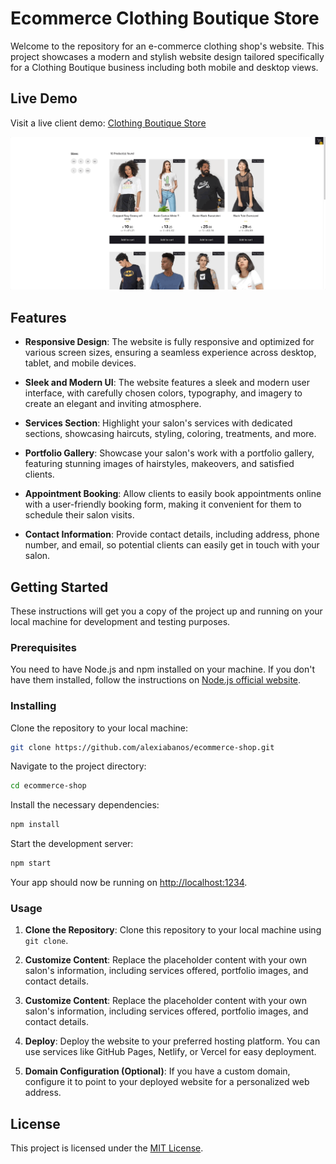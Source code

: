 # Ecommerce Clothing Boutique Store

Welcome to the repository for an e-commerce clothing shop's website. This project showcases a modern and stylish website design tailored specifically for a Clothing Boutique business including both mobile and desktop views.

## Live Demo

Visit a live client demo: [Clothing Boutique Store](https://clothingboutique.pages.dev/)

![](https://github.com/alexiabanos/ecommerce-shop/blob/842d31497fd205452200b01b608403592280e7ad/build/static/gif/demo.gif)

## Features

- **Responsive Design**: The website is fully responsive and optimized for various screen sizes, ensuring a seamless experience across desktop, tablet, and mobile devices.
- **Sleek and Modern UI**: The website features a sleek and modern user interface, with carefully chosen colors, typography, and imagery to create an elegant and inviting atmosphere.

- **Services Section**: Highlight your salon's services with dedicated sections, showcasing haircuts, styling, coloring, treatments, and more.

- **Portfolio Gallery**: Showcase your salon's work with a portfolio gallery, featuring stunning images of hairstyles, makeovers, and satisfied clients.

- **Appointment Booking**: Allow clients to easily book appointments online with a user-friendly booking form, making it convenient for them to schedule their salon visits.

- **Contact Information**: Provide contact details, including address, phone number, and email, so potential clients can easily get in touch with your salon.

## Getting Started

These instructions will get you a copy of the project up and running on your local machine for development and testing purposes.

### Prerequisites

You need to have Node.js and npm installed on your machine. If you don't have them installed, follow the instructions on [Node.js official website](https://nodejs.org/).

### Installing

Clone the repository to your local machine:

```bash
git clone https://github.com/alexiabanos/ecommerce-shop.git
```

Navigate to the project directory:

```bash
cd ecommerce-shop
```

Install the necessary dependencies:

```bash
npm install
```

Start the development server:

```bash
npm start
```

Your app should now be running on [http://localhost:1234](http://localhost:1234).

### Usage

1. **Clone the Repository**: Clone this repository to your local machine using `git clone`.

2. **Customize Content**: Replace the placeholder content with your own salon's information, including services offered, portfolio images, and contact details.
3. **Customize Content**: Replace the placeholder content with your own salon's information, including services offered, portfolio images, and contact details.

4. **Deploy**: Deploy the website to your preferred hosting platform. You can use services like GitHub Pages, Netlify, or Vercel for easy deployment.

5. **Domain Configuration (Optional)**: If you have a custom domain, configure it to point to your deployed website for a personalized web address.

## License

This project is licensed under the [MIT License](LICENSE).

